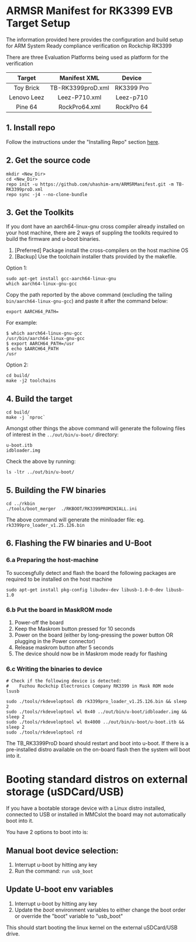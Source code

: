 # ARMSR Manifest for RK3399 EVB Target Setup

The information provided here provides the configuration and build setup for ARM System Ready compliance verification on Rockchip RK3399

There are three Evaluation Platforms being used as platform for the verification

| Target  | Manifest XML  | Device |
| :------------: |:---------------:| :-----:|
| Toy Brick      | TB-RK3399proD.xml | RK3399 Pro |
| Lenovo Leez     | Leez-P710.xml        |  Leez-p710 |
| Pine 64 | RockPro64.xml |    RockPro 64 |


## 1. Install repo
Follow the instructions under the "Installing Repo" section
[here](https://source.android.com/source/downloading.html).

## 2. Get the source code
```
mkdir <New_Dir>
cd <New_Dir>
repo init -u https://github.com/uhashim-arm/ARMSRManifest.git -m TB-RK3399proD.xml 
repo sync -j4 --no-clone-bundle
```

## 3. Get the Toolkits 
If you dont have an aarch64-linux-gnu cross compiler already installed on your host machine, there are 2 ways of suppling the toolkits required to build the firmware and u-boot binaries. 

1. [Preferred] Package install the cross-compilers on the host machine OS
2. [Backup] Use the toolchain installer thats provided by the makefile.

Option 1: 

```
sudo apt-get install gcc-aarch64-linux-gnu
which aarch64-linux-gnu-gcc
```
Copy the path reported by the above command (excluding the tailing `bin/aarch64-linux-gnu-gcc`) and paste it after the command below:

```
export AARCH64_PATH=
```
For example: 

```
$ which aarch64-linux-gnu-gcc 
/usr/bin/aarch64-linux-gnu-gcc
$ export AARCH64_PATH=/usr
$ echo $AARCH64_PATH
/usr
```

Option 2: 

```
cd build/
make -j2 toolchains
```

## 4. Build the target
```
cd build/
make -j `nproc`
```
Amongst other things the above command will generate the following files of interest in the `../out/bin/u-boot/` directory:

```
u-boot.itb
idbloader.img
```
Check the above by running: 
```
ls -ltr ../out/bin/u-boot/
```



## 5. Building the FW binaries
```
cd ../rkbin
./tools/boot_merger  ./RKBOOT/RK3399PROMINIALL.ini
```
The above command will generate the miniloader file: eg. `rk3399pro_loader_v1.25.126.bin`

## 6. Flashing the FW binaries and U-Boot

### 6.a Preparing the host-machine
To succesgfully detect and flash the board the following packages are required to be installed on the host machine

```
sudo apt-get install pkg-config libudev-dev libusb-1.0-0-dev libusb-1.0 
```


### 6.b Put the board in MaskROM mode 
1. Power-off the board
2. Keep the Maskrom button pressed for 10 seconds
3. Power on the board (either by long-pressing the power button OR plugging in the Power connector)
4. Release maskrom button after 5 seconds
5. The device should now be in Maskrom mode ready for flashing


### 6.c Writing the binaries to device 
```
# Check if the following device is detected:
#    Fuzhou Rockchip Electronics Company RK3399 in Mask ROM mode
lsusb 

sudo ./tools/rkdeveloptool db rk3399pro_loader_v1.25.126.bin && sleep 2
sudo ./tools/rkdeveloptool wl 0x40 ../out/bin/u-boot/idbloader.img && sleep 2
sudo ./tools/rkdeveloptool wl 0x4000 ../out/bin/u-boot/u-boot.itb && sleep 2
sudo ./tools/rkdeveloptool rd
```

The TB_RK3399ProD board should restart and boot into u-boot. If there is a pre-installed distro available on the on-board flash then the system will boot into it.


# Booting standard distros on external storage (uSDCard/USB)
If you have a bootable storage device with a Linux distro installed, connected to USB or installed in MMCslot the board may not automatically boot into it. 

You have 2 options to boot into is: 

## Manual boot device selection: 
1. Interrupt u-boot by hitting any key
2. Run the command: 
   `run usb_boot`

## Update U-boot env variables 
1. Interrupt u-boot by hitting any key
2. Update the *boot* environment variables to either change the boot order or override the "boot" variable to "usb_boot"

This should start booting the linux kernel on the external uSDCard/USB drive. 





